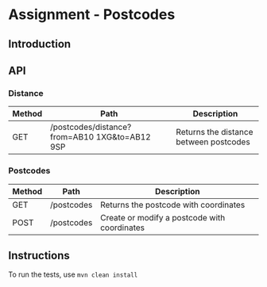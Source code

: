 # Assignment - Postcodes

## Introduction

## API

### Distance

| Method | Path                                          | Description                            |
|--------|-----------------------------------------------|----------------------------------------|
| GET    | /postcodes/distance?from=AB10 1XG&to=AB12 9SP | Returns the distance between postcodes |

### Postcodes

| Method | Path       | Description                                  |
|--------|------------|----------------------------------------------|
| GET    | /postcodes | Returns the postcode with coordinates        |
| POST   | /postcodes | Create or modify a postcode with coordinates |

## Instructions
To run the tests, use `mvn clean install`
